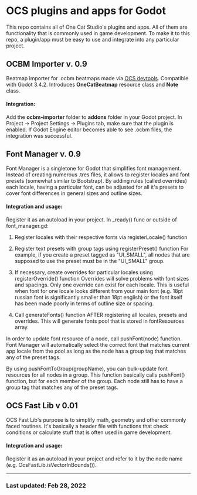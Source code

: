# OCS plugins and apps for Godot
This repo contains all of One Cat Studio's plugins and apps. All of them are functionality that is commonly used in game development.
To make it to this repo, a plugin/app must be easy to use and integrate into any particular project.

## OCBM Importer v. 0.9
Beatmap importer for .ocbm beatmaps made via [OCS devtools](https://github.com/damnedpie/ocs-devtools "OCS devtools"). Compatible with Godot 3.4.2.
Introduces **OneCatBeatmap** resource class and **Note** class.
#### Integration:
Add the **ocbm-importer** folder to **addons** folder in your Godot project. In Project -> Project Settings -> Plugins tab, make sure that the plugin is enabled. If Godot Engine editor becomes able to see .ocbm files, the integration was successful.

## Font Manager v. 0.9
Font Manager is a singletone for Godot that simplifies font management. Instead of creating numerous .tres files, it allows to register locales and font presets (somewhat similar to Bootstrap).
By adding rules (called overrides) each locale, having a particular font, can be adjusted for all it's presets to cover font differences in general sizes and outline sizes.
#### Integration and usage:
Register it as an autoload in your project.
In _ready() func or outside of font_manager.gd:

1) Register locales with their respective fonts via registerLocale() function

2) Register text presets with group tags using registerPreset() function
For example, if you create a preset tagged as "UI_SMALL", all nodes
that are supposed to use the preset must be in the "UI_SMALL" group.

3) If necessary, create overrides for particular locales using registerOverride() function
Overrides will solve problems with font sizes and spacings. Only one override
can exist for each locale. This is useful when font for one locale looks different
from your main font (e.g. 18pt russian font is significantly smaller than 18pt english)
or the font itself has been made poorly in terms of outline size or spacing.

4) Call generateFonts() function AFTER registering all locales, presets and overrides. This
will generate fonts pool that is stored in fontResources array.

In order to update font resource of a node, call pushFont(node) function. Font Manager will
automatically select the correct font that matches current app locale from the pool as long as
the node has a group tag that matches any of the preset tags.

By using pushFontToGroup(groupName), you can bulk-update font resources for all nodes in a
group. This function basically calls pushFont() function, but for each member of the group.
Each node still has to have a group tag that matches any of the preset tags.

## OCS Fast Lib v 0.01
OCS Fast Lib's purpose is to simplify math, geometry and other commonly faced routines. It's basically a header file with functions that check conditions or calculate stuff that is often used in game development.
#### Integration and usage:

Register it as an autoload in your project and refer to it by the node name (e.g. OcsFastLib.isVectorInBounds()).

------------

### Last updated: Feb 28, 2022